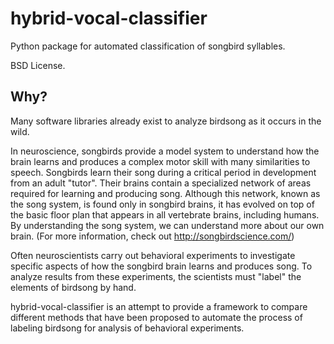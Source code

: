 # hybrid-vocal-classifier
Python package for automated classification of songbird syllables.

BSD License.

## Why?
Many software libraries already exist to analyze birdsong as it occurs in the wild.

In neuroscience, songbirds provide a model system to understand how the brain learns and produces a complex motor skill with many similarities to speech. 
Songbirds learn their song during a critical period in development from an adult "tutor". Their brains contain a specialized network of areas required for learning and producing song.
Although this network, known as the song system, is found only in songbird brains, it has evolved on top of the basic floor plan that appears in all vertebrate brains, including humans.
By understanding the song system, we can understand more about our own brain.
(For more information, check out http://songbirdscience.com/)

Often neuroscientists carry out behavioral experiments to investigate specific aspects of how the songbird brain learns and produces song. To analyze results from these experiments, the scientists must "label" the elements of birdsong by hand.

hybrid-vocal-classifier is an attempt to provide a framework to compare different methods that have been proposed to automate the process of labeling birdsong for analysis of behavioral experiments.
